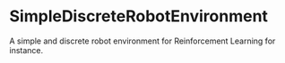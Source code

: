 # SimpleDiscreteRobotEnvironment
A simple and discrete robot environment for Reinforcement Learning for instance. 

